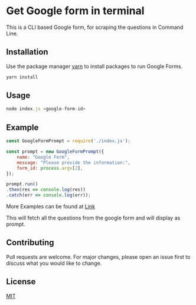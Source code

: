 # Get Google form in terminal

This is a CLI based Google form, for scraping the questions in Command Line.

## Installation

Use the package manager [yarn](https://yarnpkg.com/lang/en/docs/install/#debian-stable) to install packages to run Google Forms.

```bash
yarn install
```

## Usage

```js
node index.js <google-form-id>
```

## Example

```js
const GoogleFormPrompt = require('./index.js');

const prompt = new GoogleFormPrompt({
    name: "Google Form",
    message: "Please provide the information:",
    form_id: process.argv[2],
});

prompt.run()
.then(res => console.log(res))
.catch(err => console.log(err));

```

More Examples can be found at [Link](https://github.com/adityavyas611/google-form-prompt)

This will fetch all the questions from the google form and will display as prompt.

## Contributing
Pull requests are welcome. For major changes, please open an issue first to discuss what you would like to change.


## License
[MIT](https://choosealicense.com/licenses/mit/)